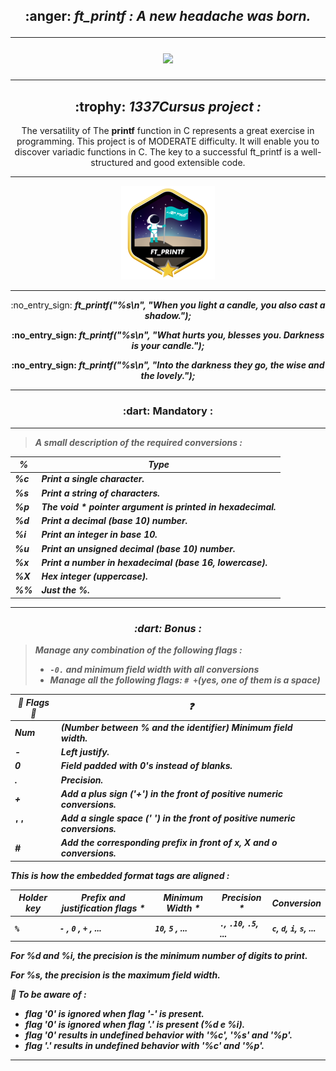 <h2 align="center">
	:anger: <i>ft_printf : A new headache was born.</i>

---

</p>
<p align="center">
<img src="https://64.media.tumblr.com/tumblr_m2rdijRXvp1qksjbgo1_500.gifv" width="500">
<p/>

---

</h1>

<h2 align="center">
	:trophy: <i>1337Cursus project :</i>
</h2>

<p align=center>
	The versatility of The <b>printf</b> function in C represents a great exercise in programming. This project is of MODERATE difficulty. 
	It will enable you to discover variadic functions in C. The key to a successful ft_printf is a well-structured and good extensible code.

---

</p>
<p align="center">
<img src="https://github.com/ablaamim/ft_printf/blob/main/SRC/ft_printfm.png">
</p>

---

<p align="center">
:no_entry_sign: <i><b> ft_printf("%s\n", "When you light a candle, you also cast a shadow."); <b></i>
<p align="center">
:no_entry_sign: <i><b> ft_printf("%s\n", "What hurts you, blesses you. Darkness is your candle."); <b></i>
<p align="center">
:no_entry_sign: <i><b> ft_printf("%s\n", "Into the darkness they go, the wise and the lovely."); <b></i>

---

<h3 align=center>
:dart: Mandatory :
</h3>

---

> <i>A small description of the required conversions :

| %  | Type |
|--- |--- |
| %c | Print a single character. |
| %s | Print a string of characters.	|
| %p | The void * pointer argument is printed in hexadecimal. |
| %d | Print a decimal (base 10) number. |
| %i | Print an integer in base 10. |
| %u | Print an unsigned decimal (base 10) number. |
| %x | Print a number in hexadecimal (base 16, lowercase).|
| %X | Hex integer (uppercase). |
| %% | Just the %. |				|

---

<h3 align=center>
:dart: Bonus :
</h3>

> <i>Manage any combination of the following flags : 
> - `-0.` and minimum field width with all conversions
> - Manage all the following flags: `# +`(yes, one of them is a space)<i>

| :triangular_flag_on_post: Flags :triangular_flag_on_post: | :question: |
|--- |--- |
| Num | (Number between % and the identifier) Minimum field width. |
| **-** | Left justify. |
| **0** | Field padded with 0's instead of blanks. |
| **.** |  Precision. |
| **+** | Add a plus sign ('+') in the front of positive numeric conversions. |
| **' '** | Add a single space (' ') in the front of positive numeric conversions. |
| **#** | Add the corresponding prefix in front of x, X and o conversions. |

This is how the embedded format tags are aligned :

| Holder key  | Prefix and justification flags *| Minimum Width *| Precision *	| Conversion 	|
|--- |--- |--- |--- |--- |
|`%`  | `-` , `0` , `+` ,  ... | `10`, `5` , ... | `.`, `.10`, `.5`, ... | `c`, `d`, `i`, `s`, ... |  

**For %d and %i, the precision is the minimum number of digits to print.**

**For %s, the precision is the maximum field width.**

:small_red_triangle_down: To be aware of :

* flag '0' is ignored when flag '-' is present.
* flag '0' is ignored when flag '.' is present (%d e %i).
* flag '0' results in undefined behavior with '%c', '%s' and '%p'.
* flag '.' results in undefined behavior with '%c' and '%p'.

---
